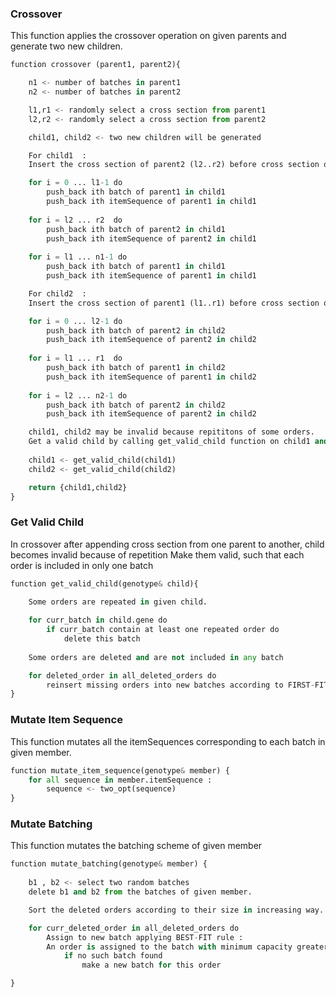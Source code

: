 
### Crossover 
This function applies the crossover operation on given parents and generate two new children.

```python
function crossover (parent1, parent2){

    n1 <- number of batches in parent1
    n2 <- number of batches in parent2 

    l1,r1 <- randomly select a cross section from parent1
    l2,r2 <- randomly select a cross section from parent2

    child1, child2 <- two new children will be generated

    For child1  : 
    Insert the cross section of parent2 (l2..r2) before cross section of parent1 (l1..r1)

    for i = 0 ... l1-1 do 
        push_back ith batch of parent1 in child1 
        push_back ith itemSequence of parent1 in child1 
    
    for i = l2 ... r2  do 
        push_back ith batch of parent2 in child1 
        push_back ith itemSequence of parent2 in child1 
    
    for i = l1 ... n1-1 do 
        push_back ith batch of parent1 in child1 
        push_back ith itemSequence of parent1 in child1 

    For child2  : 
    Insert the cross section of parent1 (l1..r1) before cross section of parent2 (l2..r2)

    for i = 0 ... l2-1 do 
        push_back ith batch of parent2 in child2 
        push_back ith itemSequence of parent2 in child2 
    
    for i = l1 ... r1  do 
        push_back ith batch of parent1 in child2 
        push_back ith itemSequence of parent1 in child2 
    
    for i = l2 ... n2-1 do 
        push_back ith batch of parent2 in child2 
        push_back ith itemSequence of parent2 in child2 

    child1, child2 may be invalid because repititons of some orders.
    Get a valid child by calling get_valid_child function on child1 and child2
    
    child1 <- get_valid_child(child1)
    child2 <- get_valid_child(child2)

    return {child1,child2}
}
```

### Get Valid Child 
In crossover after appending cross section from one parent to another, child becomes invalid because of repetition
Make them valid, such that each order is included in only one batch 

```python
function get_valid_child(genotype& child){
    
    Some orders are repeated in given child. 

    for curr_batch in child.gene do
        if curr_batch contain at least one repeated order do 
            delete this batch 
    
    Some orders are deleted and are not included in any batch 

    for deleted_order in all_deleted_orders do 
        reinsert missing orders into new batches according to FIRST-FIT Rule
}
```

### Mutate Item Sequence  
This function mutates all the itemSequences corresponding to each batch in given member.

```python
function mutate_item_sequence(genotype& member) { 
    for all sequence in member.itemSequence :
        sequence <- two_opt(sequence) 
}
```

### Mutate Batching 
This function mutates the batching scheme of given member 

```python
function mutate_batching(genotype& member) {
    
    b1 , b2 <- select two random batches
    delete b1 and b2 from the batches of given member.

    Sort the deleted orders according to their size in increasing way.

    for curr_deleted_order in all_deleted_orders do 
        Assign to new batch applying BEST-FIT rule : 
        An order is assigned to the batch with minimum capacity greater than required capacity.
            if no such batch found
                make a new batch for this order 

}
```
